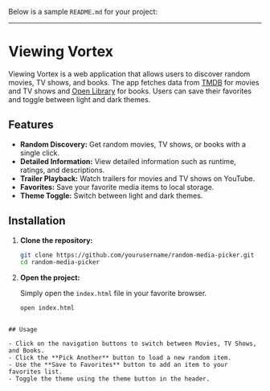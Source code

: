 Below is a sample `README.md` for your project:

---

# Viewing Vortex

Viewing Vortex is a web application that allows users to discover random movies, TV shows, and books. The app fetches data from [TMDB](https://www.themoviedb.org/documentation/api) for movies and TV shows and [Open Library](https://openlibrary.org/developers/api) for books. Users can save their favorites and toggle between light and dark themes.

## Features

- **Random Discovery:** Get random movies, TV shows, or books with a single click.
- **Detailed Information:** View detailed information such as runtime, ratings, and descriptions.
- **Trailer Playback:** Watch trailers for movies and TV shows on YouTube.
- **Favorites:** Save your favorite media items to local storage.
- **Theme Toggle:** Switch between light and dark themes.


## Installation

1. **Clone the repository:**

   ```bash
   git clone https://github.com/yourusername/random-media-picker.git
   cd random-media-picker
   ```

2. **Open the project:**

   Simply open the `index.html` file in your favorite browser.

   ```bash
   open index.html
   ```
  ```

## Usage

- Click on the navigation buttons to switch between Movies, TV Shows, and Books.
- Click the **Pick Another** button to load a new random item.
- Use the **Save to Favorites** button to add an item to your favorites list.
- Toggle the theme using the theme button in the header.
